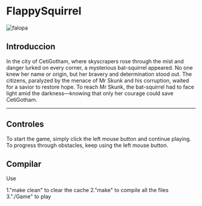 # FlappySquirrel
![falopa](https://programamos.es/web/wp-content/uploads/2016/10/flappybird.jpg)

## Introduccion 

In the city of CetiGotham, where skyscrapers rose through the mist and danger lurked on every corner, a mysterious bat-squirrel appeared. No one knew her name or origin, but her bravery and determination stood out. The citizens, paralyzed by the menace of Mr Skunk and his corruption, waited for a savior to restore hope.
To reach Mr Skunk, the bat-squirrel had to face light amid the darkness—knowing that only her courage could save CetiGotham.

---

## Controles 

To start the game, simply click the left mouse button and continue playing. To progress through obstacles, keep using the left mouse button.

## Compilar

Use 

1."make clean" to clear the cache
2."make" to compile all the files
3."./Game" to play
